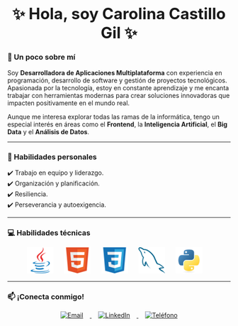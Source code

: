 <h1 align="center" style="font-size: 2.5em;">✨ Hola, soy Carolina Castillo Gil ✨</h1>

### 🚀 Un poco sobre mí  
Soy **Desarrolladora de Aplicaciones Multiplataforma** con experiencia en programación, desarrollo de software y gestión de proyectos tecnológicos.  
Apasionada por la tecnología, estoy en constante aprendizaje y me encanta trabajar con herramientas modernas para crear soluciones innovadoras que impacten positivamente en el mundo real.  

Aunque me interesa explorar todas las ramas de la informática, tengo un especial interés en áreas como el **Frontend**, la **Inteligencia Artificial**, el **Big Data** y el **Análisis de Datos**.  

---

### 🌟 Habilidades personales  
✔️ Trabajo en equipo y liderazgo.  
✔️ Organización y planificación.  
✔️ Resiliencia.  
✔️ Perseverancia y autoexigencia.  

---

### 💻 Habilidades técnicas  
<div align="center">
  <img src="https://raw.githubusercontent.com/devicons/devicon/master/icons/java/java-original.svg" alt="Java" width="60" height="60" style="margin-right: 20px;"/>
  <img src="https://raw.githubusercontent.com/devicons/devicon/master/icons/html5/html5-original.svg" alt="HTML5" width="60" height="60" style="margin-right: 20px;"/>
  <img src="https://raw.githubusercontent.com/devicons/devicon/master/icons/css3/css3-original.svg" alt="CSS3" width="60" height="60" style="margin-right: 20px;"/>
  <img src="https://raw.githubusercontent.com/devicons/devicon/master/icons/mysql/mysql-original.svg" alt="MySQL" width="60" height="60" style="margin-right: 20px;"/>
  <img src="https://raw.githubusercontent.com/devicons/devicon/master/icons/python/python-original.svg" alt="Python" width="60" height="60" style="margin-right: 20px;"/>
</div>

---

### 📫 ¡Conecta conmigo!  
<p align="center">
  <a href="mailto:soycarolinacastillo@gmail.com" target="_blank">
    <img src="https://img.icons8.com/color/48/000000/gmail-new.png" alt="Email" style="margin: 0 15px;"/>
  </a>
  <a href="https://www.linkedin.com/in/carolina-castillo-gil-48462330b/" target="_blank">
    <img src="https://img.icons8.com/color/48/000000/linkedin.png" alt="LinkedIn" style="margin: 0 15px;"/>
  </a>
  <a href="tel:+34640899456" target="_blank">
    <img src="https://img.icons8.com/color/48/000000/phone.png" alt="Teléfono" style="margin: 0 15px;"/>
  </a>
</p>
<br>

